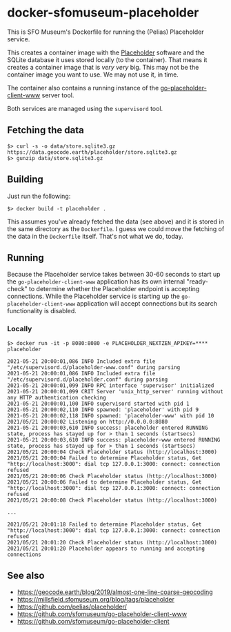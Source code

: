# docker-sfomuseum-placeholder

This is SFO Museum's Dockerfile for running the (Pelias) Placeholder service.

This creates a container image with the [Placeholder](https://github.com/pelias/placeholder/) software and the SQLite database it uses stored locally (to the container). That means it creates a container image that is _very very_ big. This may not be the container image you want to use. We may not use it, in time.

The container also contains a running instance of the [go-placeholder-client-www](https://github.com/sfomuseum/go-placeholder-client-www) server tool.

Both services are managed using the `supervisord` tool.

## Fetching the data

```
$> curl -s -o data/store.sqlite3.gz https://data.geocode.earth/placeholder/store.sqlite3.gz
$> gunzip data/store.sqlite3.gz
```

## Building

Just run the following:

```
$> docker build -t placeholder .
```

This assumes you've already fetched the data (see above) and it is stored in the same directory as the `Dockerfile`. I guess we could move the fetching of the data in the `Dockerfile` itself. That's not what we do, today.

## Running

Because the Placeholder service takes between 30-60 seconds to start up the `go-placeholder-client-www` application has its own internal "ready-check" to determine whether the Placeholder endpoint is accepting connections. While the Placeholder service is starting up the `go-placeholder-client-www` application will accept connections but its search functionality is disabled.

### Locally

```
$> docker run -it -p 8080:8080 -e PLACEHOLDER_NEXTZEN_APIKEY=**** placeholder

2021-05-21 20:00:01,086 INFO Included extra file "/etc/supervisord.d/placeholder-www.conf" during parsing
2021-05-21 20:00:01,086 INFO Included extra file "/etc/supervisord.d/placeholder.conf" during parsing
2021-05-21 20:00:01,099 INFO RPC interface 'supervisor' initialized
2021-05-21 20:00:01,099 CRIT Server 'unix_http_server' running without any HTTP authentication checking
2021-05-21 20:00:01,100 INFO supervisord started with pid 1
2021-05-21 20:00:02,110 INFO spawned: 'placeholder' with pid 9
2021-05-21 20:00:02,118 INFO spawned: 'placeholder-www' with pid 10
2021/05/21 20:00:02 Listening on http://0.0.0.0:8080
2021-05-21 20:00:03,610 INFO success: placeholder entered RUNNING state, process has stayed up for > than 1 seconds (startsecs)
2021-05-21 20:00:03,610 INFO success: placeholder-www entered RUNNING state, process has stayed up for > than 1 seconds (startsecs)
2021/05/21 20:00:04 Check Placeholder status (http://localhost:3000)
2021/05/21 20:00:04 Failed to determine Placeholder status, Get "http://localhost:3000": dial tcp 127.0.0.1:3000: connect: connection refused
2021/05/21 20:00:06 Check Placeholder status (http://localhost:3000)
2021/05/21 20:00:06 Failed to determine Placeholder status, Get "http://localhost:3000": dial tcp 127.0.0.1:3000: connect: connection refused
2021/05/21 20:00:08 Check Placeholder status (http://localhost:3000)

...

2021/05/21 20:01:18 Failed to determine Placeholder status, Get "http://localhost:3000": dial tcp 127.0.0.1:3000: connect: connection refused
2021/05/21 20:01:20 Check Placeholder status (http://localhost:3000)
2021/05/21 20:01:20 Placeholder appears to running and accepting connections
```

## See also

* https://geocode.earth/blog/2019/almost-one-line-coarse-geocoding
* https://millsfield.sfomuseum.org/blog/tags/placeholder
* https://github.com/pelias/placeholder/
* https://github.com/sfomuseum/go-placeholder-client-www
* https://github.com/sfomuseum/go-placeholder-client
